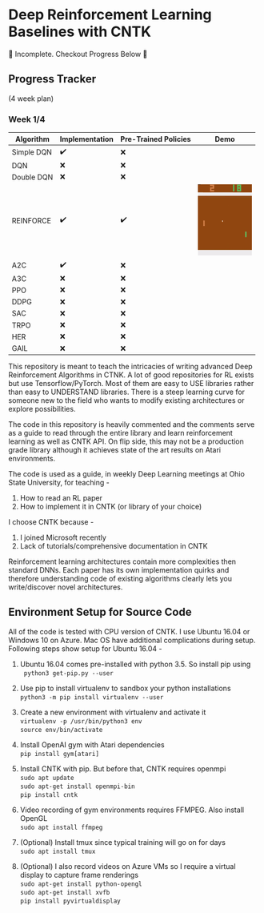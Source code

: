 # Deep Reinforcement Learning Baselines with CNTK

🔴 Incomplete. Checkout Progress Below 🔴

## Progress Tracker 
(4 week plan)
### Week 1/4
| Algorithm   | Implementation | Pre-Trained Policies | Demo             |
| ----------- | -------------- | -------------------- |------------------|
| Simple DQN  | ✔️             | ❌                  |                  |
| DQN         | ❌             | ❌                  |                  |
| Double DQN  | ❌             | ❌                  |                  |
| REINFORCE   | ✔️             | ✔️                  | ![](core/media/pong_reinforce_demo.gif) |
| A2C         | ✔️             | ❌                  |                  |
| A3C         | ❌             | ❌                  |                  |
| PPO         | ❌             | ❌                  |                  |
| DDPG        | ❌             | ❌                  |                  |
| SAC         | ❌             | ❌                  |                  |
| TRPO        | ❌             | ❌                  |                  |
| HER         | ❌             | ❌                  |                  |
| GAIL        | ❌             | ❌                  |                  |

This repository is meant to teach the intricacies of writing advanced Deep Reinforcement Algorithms in CTNK. A lot of good repositories for RL exists but use Tensorflow/PyTorch. Most of them are easy to USE libraries rather than easy to UNDERSTAND libraries. There is a steep learning curve for someone new to the field who wants to modify existing architectures or explore possibilities.

The code in this repository is heavily commented and the comments serve as a guide to read through the entire library and learn reinforcement learning as well as CNTK API. On flip side, this may not be a production grade library although it achieves state of the art results on Atari environments.

The code is used as a guide, in weekly Deep Learning meetings at Ohio State University, for teaching -

1. How to read an RL paper
2. How to implement it in CNTK (or library of your choice)

I choose CNTK because -
1. I joined Microsoft recently
2. Lack of tutorials/comprehensive documentation in CNTK

Reinforcement learning architectures contain more complexities then standard DNNs. Each paper has its own implementation quirks and therefore understanding code of existing algorithms clearly lets you write/discover novel architectures.

## Environment Setup for Source Code
All of the code is tested with CPU version of CNTK. I use Ubuntu 16.04 or Windows 10 on Azure. Mac OS have additional complications during setup. Following steps show setup for Ubuntu 16.04 -

1. Ubuntu 16.04 comes pre-installed with python 3.5. So install pip using  
``` python3 get-pip.py --user```  
2. Use pip to install virtualenv to sandbox your python installations  
```python3 -m pip install virtualenv --user```  

3. Create a new environment with virtualenv and activate it  
```virtualenv -p /usr/bin/python3 env```  
```source env/bin/activate```  
4. Install OpenAI gym with Atari dependencies  
```pip install gym[atari]```  
5. Install CNTK with pip. But before that, CNTK requires openmpi  
```sudo apt update```  
```sudo apt-get install openmpi-bin```  
```pip install cntk```  
6. Video recording of gym environments requires FFMPEG. Also install OpenGL  
```sudo apt install ffmpeg```  
7. (Optional) Install tmux since typical training will go on for days  
```sudo apt install tmux```  
8. (Optional) I also record videos on Azure VMs so I require a virtual display to capture frame renderings  
```sudo apt-get install python-opengl```  
```sudo apt-get install xvfb```  
```pip install pyvirtualdisplay```  
